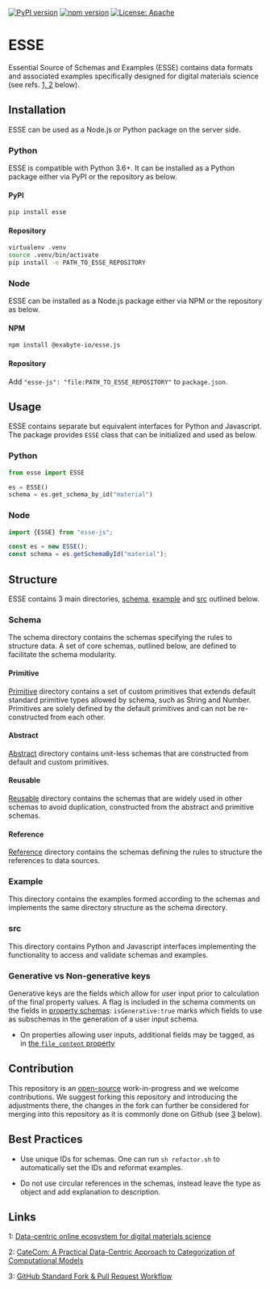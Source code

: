 [![PyPI version](https://badge.fury.io/py/esse.svg)](https://badge.fury.io/py/esse)
[![npm version](https://badge.fury.io/js/%40exabyte-io%2Fesse.js.svg)](https://badge.fury.io/js/%40exabyte-io%2Fesse.js)
[![License: Apache](https://img.shields.io/badge/License-Apache-blue.svg)](https://www.apache.org/licenses/LICENSE-2.0)

# ESSE

Essential Source of Schemas and Examples (ESSE) contains data formats and associated examples specifically designed for digital materials science (see refs. [1, 2](#links) below).

## Installation

ESSE can be used as a Node.js or Python package on the server side.

### Python

ESSE is compatible with Python 3.6+.  It can be installed as a Python package either via PyPI or the repository as below.

#### PyPI

```bash
pip install esse
```

#### Repository

```bash
virtualenv .venv
source .venv/bin/activate
pip install -e PATH_TO_ESSE_REPOSITORY
```

### Node

ESSE can be installed as a Node.js package either via NPM or the repository as below.

#### NPM

```bash
npm install @exabyte-io/esse.js
```

#### Repository

Add `"esse-js": "file:PATH_TO_ESSE_REPOSITORY"` to `package.json`.

## Usage

ESSE contains separate but equivalent interfaces for Python and Javascript.
The package provides `ESSE` class that can be initialized and used as below.

### Python

```python
from esse import ESSE

es = ESSE()
schema = es.get_schema_by_id("material")
```

### Node

```javascript
import {ESSE} from "esse-js";

const es = new ESSE();
const schema = es.getSchemaById("material");
```

## Structure

ESSE contains 3 main directories, [schema](schema), [example](example) and [src](src) outlined below.

### Schema

The schema directory contains the schemas specifying the rules to structure data. A set of core schemas, outlined below, are defined to facilitate the schema modularity.

#### Primitive

[Primitive](schema/core/primitive) directory contains a set of custom primitives that extends default standard primitive types allowed by schema, such as String and Number.
Primitives are solely defined by the default primitives and can not be re-constructed from each other.

#### Abstract

[Abstract](schema/core/abstract) directory contains unit-less schemas that are constructed from default and custom primitives.

#### Reusable

[Reusable](schema/core/reusable) directory contains the schemas that are widely used in other schemas to avoid duplication, constructed from the abstract and primitive schemas.

#### Reference

[Reference](schema/core/reference) directory contains the schemas defining the rules to structure the references to data sources.

### Example

This directory contains the examples formed according to the schemas and implements the same directory structure as the schema directory.

### src

This directory contains Python and Javascript interfaces implementing the functionality to access and validate schemas and examples.

### Generative vs Non-generative keys
Generative keys are the fields which allow for user input prior to calculation of the final property values. A flag is included in the schema comments on the fields in [property schemas](schema/properties_directory): `isGenerative:true` marks which fields to use as subschemas in the generation of a user input schema.
- On properties allowing user inputs, additional fields may be tagged, as in [the `file_content` property](schema/properties_directory/non-scalar/file_content.json)

## Contribution

This repository is an [open-source](LICENSE.md) work-in-progress and we welcome contributions. We suggest forking this repository and introducing the adjustments there, the changes in the fork can further be considered for merging into this repository as it is commonly done on Github (see [3](#links) below).

## Best Practices

- Use unique IDs for schemas. One can run `sh refactor.sh` to automatically set the IDs and reformat examples.

- Do not use circular references in the schemas, instead leave the type as object and add explanation to description.

## Links

1: [Data-centric online ecosystem for digital materials science](https://arxiv.org/pdf/1902.10838.pdf)

2: [CateCom: A Practical Data-Centric Approach to Categorization of Computational Models](https://pubs.acs.org/doi/abs/10.1021/acs.jcim.2c00112)

3: [GitHub Standard Fork & Pull Request Workflow](https://gist.github.com/Chaser324/ce0505fbed06b947d962)
